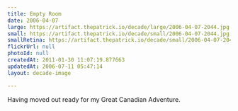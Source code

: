 ```yaml
---
title: Empty Room
date: 2006-04-07
large: https://artifact.thepatrick.io/decade/large/2006-04-07-2044.jpg
small: https://artifact.thepatrick.io/decade/small/2006-04-07-2044.jpg
smallRetina: https://artifact.thepatrick.io/decade/small/2006-04-07-2044@2x.jpg
flickrUrl: null
photoId: null
createdAt: 2011-01-30 11:07:19.877663
updatedAt: 2006-07-11 05:47:14
layout: decade-image

---
```

Having moved out ready for my Great Canadian Adventure.
